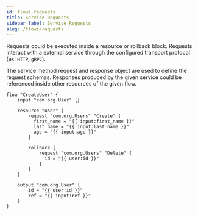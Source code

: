 ```yaml
---
id: flows.requests
title: Service Requests
sidebar_label: Service Requests
slug: /flows/requests
---
```


Requests could be executed inside a resource or rollback block.
Requests interact with a external service through the configured transport protocol (ex: `HTTP`, `gRPC`).

The service method request and response object are used to define the request schemas.
Responses produced by the given service could be referenced inside other resources of the given flow.

```hcl
flow "CreateUser" {
    input "com.org.User" {}

    resource "user" {
        request "com.org.Users" "Create" {
          first_name = "{{ input:first_name }}"
          last_name = "{{ input:last_name }}"
          age = "{{ input:age }}"
        }

        rollback {
            request "com.org.Users" "Delete" {
              id = "{{ user:id }}"
            }
        }
    }

    output "com.org.User" {
        id = "{{ user:id }}"
        ref = "{{ input:ref }}"
    }
}
```